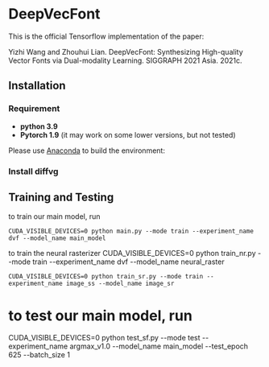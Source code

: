 # DeepVecFont

This is the official Tensorflow implementation of the paper:

Yizhi Wang and Zhouhui Lian. DeepVecFont: Synthesizing High-quality Vector Fonts via Dual-modality Learning. SIGGRAPH 2021 Asia. 2021c.

## Installation

### Requirement

- **python 3.9**
- **Pytorch 1.9** (it may work on some lower versions, but not tested)

Please use [Anaconda](https://docs.anaconda.com/anaconda/install/linux/) to build the environment:

### Install diffvg

## Training and Testing


to train our main model, run
```
CUDA_VISIBLE_DEVICES=0 python main.py --mode train --experiment_name dvf --model_name main_model
```

to train the neural rasterizer
CUDA_VISIBLE_DEVICES=0 python train_nr.py --mode train --experiment_name dvf --model_name neural_raster

```
CUDA_VISIBLE_DEVICES=0 python train_sr.py --mode train --experiment_name image_ss --model_name image_sr
```

# to test our main model, run

CUDA_VISIBLE_DEVICES=0 python test_sf.py --mode test --experiment_name argmax_v1.0 --model_name main_model --test_epoch 625 --batch_size 1

